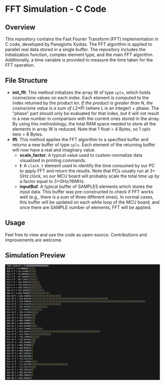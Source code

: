 # FFT Simulation - C Code

## Overview
This repository contains the Fast Fourier Transform (FFT) implementation in C code, developed by Panagiotis Xydias. The FFT algorithm is applied to parallel real data stored in a single buffer. The repository includes the initialization function, complex element type, and the main FFT algorithm. Additionally, a time variable is provided to measure the time taken for the FFT operation.

## File Structure
- **init_fft**: This method initializes the array W of type `cplx`, which holds cosine/sine values on each index. Each element is computed to the index returned by the product k*n. If the product is greater than N, the cosine/sine value is a sum of L*2*PI (where L is an integer) + phase. The "phase" part should only be evaluated for that index, but it will not result in a new number in comparison with the current ones stored in the array. By using this methodology, the total RAM space needed to store all the elements in array W is reduced. Note that 1 float = 4 Bytes, so 1 cplx item = 8 Bytes.
- **fft**: This method applies the FFT algorithm to a specified buffer and returns a new buffer of type `cplx`. Each element of the returning buffer will now have a real and imaginary value.
    - **scale_factor**: A typical value used to custom-normalize data visualized in printing commands.
    - **t**: A `clock_t` element used to identify the time consumed by our PC to apply FFT and return the results. Note that PCs usually run at 3+ GHz clock, so our MCU board will probably scale the total time up by a factor equal to 3+GHz/16MHz.
    - **inputBuf**: A typical buffer of SAMPLES elements which stores the input data. This buffer was pre-constructed to check if FFT works well (e.g., there is a sum of three different sines). In normal cases, this buffer will be updated on each while loop of the MCU board, and once there are SAMPLE number of elements, FFT will be applied.

## Usage
Feel free to view and use the code as open-source. Contributions and improvements are welcome.

## Simulation Preview
![simulation](sim.PNG)
       

